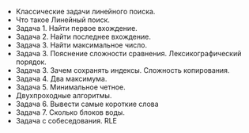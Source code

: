 - Классические задачи линейного поиска.
- Что такое Линейный поиск.
- Задача 1. Найти первое вхождение.
- Задача 2. Найти последнее вхождение.
- Задача 3. Найти максимальное число.
- Задача 3. Пояснение сложности сравнения. Лексикографический порядок.
- Задача 3. Зачем сохранять индексы. Сложность копирования.
- Задача 4. Два максимума.
- Задача 5. Минимальное четное.
- Двухпроходные алгоритмы.
- Задача 6. Вывести самые короткие слова
- Задача 7. Сколько блоков воды.
- Задача с собеседования. RLE